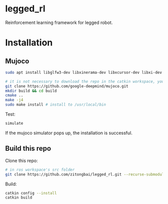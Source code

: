 # legged_rl
Reinforcement learning framework for legged robot. 


# Installation

## Mujoco

```bash
sudo apt install libglfw3-dev libxinerama-dev libxcursor-dev libxi-dev
```
```bash
# it is not necessary to download the repo in the catkin workspace, you can download, build and install it anywhere you like.
git clone https://github.com/google-deepmind/mujoco.git
mkdir build && cd build
cmake ..
make -j4
sudo make install # install to /usr/local/bin
```
Test:
```bash
simulate
```
If the mujoco simulator pops up, the installation is successful.

## Build this repo

Clone this repo:
```bash
# in ros workspace's src folder
git clone https://github.com/zitongbai/legged_rl.git --recurse-submodules
```

Build:
```bash
catkin config --install
catkin build
```